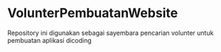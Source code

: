# VolunterPembuatanWebsite
Repository ini digunakan sebagai sayembara pencarian volunter untuk pembuatan aplikasi dicoding
